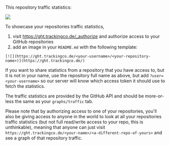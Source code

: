 This repository traffic statistics:

![](https://ght.trackingco.de/fiatjaf/ght?user=fiatjaf)

To showcase your repositories traffic statistics,

  1. visit https://ght.trackingco.de/_authorize and authorize access to your GitHub repositories
  2. add an image in your `README.md` with the following template:

```
[![](https://ght.trackingco.de/<your-username>/<your-repository-name>)](https://ght.trackingco.de/)
```

If you want to share statistics from a repository that you have access to, but it is not in your name, use the repository full name as above, but add `?user=<your-username>` so our server will know which access token it should use to fetch the statistics.

The traffic statistics are provided by the GitHub API and should be more-or-less the same as your `graphs/traffic` tab.

Please note that by authorizing access to one of your repositories, you'll also be giving access to anyone in the world to look at all your repositories traffic statistics (but not full read/write access to your repo, this is unthinkable), meaning that anyone can just visit `https://ght.trackingco.de/<your-name>/<a-different-repo-of-yours>` and see a graph of that repository traffic.
